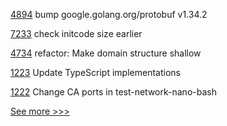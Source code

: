 
[4894](https://github.com/hyperledger/fabric/pull/4894) bump google.golang.org/protobuf v1.34.2

[7233](https://github.com/hyperledger/besu/pull/7233) check initcode size earlier

[4734](https://github.com/hyperledger/iroha/pull/4734) refactor: Make domain structure shallow

[1223](https://github.com/hyperledger/fabric-samples/pull/1223) Update TypeScript implementations

[1222](https://github.com/hyperledger/fabric-samples/pull/1222) Change CA ports in test-network-nano-bash


[See more >>>](https://start-here.hyperledger.org/pull-requests)
